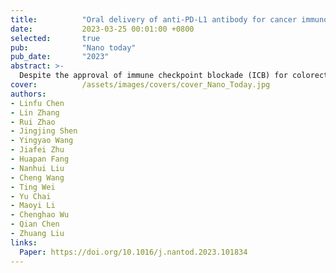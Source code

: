 ```yaml
---
title:          "Oral delivery of anti-PD-L1 antibody for cancer immunotherapy against orthotopic colorectal tumors"
date:           2023-03-25 00:01:00 +0800
selected:       true
pub:            "Nano today"
pub_date:       "2023"
abstract: >-
  Despite the approval of immune checkpoint blockade (ICB) for colorectal cancer treatment, its objective response rate remains to be improved, especially for non-immunogenic tumors. Moreover, systemically administrated ICB antibodies is usually associated with immune-related adverse effects (irAEs). Herein, we report novel oral administration of anti-programmed cell death protein L1 (anti-PD-L1) complexes for immunotherapy against colorectal tumors. Antibodies could form nanocomplexes with fluorocarbon modified chitosan (FCS) to acquire greatly improved transmucosal penetration ability, owing to the ability of FCS to reduce mucus binding and temporary open tight junctions between epithelial cells. As evidenced in orthotopic colorectal tumors on mice, orally administrated FCS/anti-PD-L1 nanocomplexes exhibited greatly improved intestinal permeability and significant intertumoral penetration, and if combined with oxaliplatin (OXA) chemotherapy to induce an immunogenic tumor phenotype, could finally inhibit the growth of tumors and prolong the animal survival. Notably, compared to systematic injection of anti-PD-L1, oral administration of FCS/anti-PD-L1 achieved comparable therapeutic efficacy with five-fold dosage, and exhibited reduced tendency of systemic irAEs as exhibited by the decreased percentage of Th17 cells in lymph nodes. Our work here provides a simple but effective strategy for immunotherapy by oral administration of ICB antibodies, achieving strong antitumor immune responses without the concern of systemic irAEs.
cover:          /assets/images/covers/cover_Nano_Today.jpg
authors:
- Linfu Chen
- Lin Zhang
- Rui Zhao
- Jingjing Shen
- Yingyao Wang
- Jiafei Zhu
- Huapan Fang
- Nanhui Liu
- Cheng Wang
- Ting Wei
- Yu Chai
- Maoyi Li
- Chenghao Wu
- Qian Chen
- Zhuang Liu
links:
  Paper: https://doi.org/10.1016/j.nantod.2023.101834
---
```

